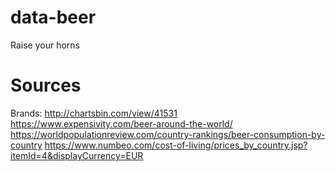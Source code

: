 # data-beer
Raise your horns


# Sources

Brands: http://chartsbin.com/view/41531
https://www.expensivity.com/beer-around-the-world/
https://worldpopulationreview.com/country-rankings/beer-consumption-by-country
https://www.numbeo.com/cost-of-living/prices_by_country.jsp?itemId=4&displayCurrency=EUR